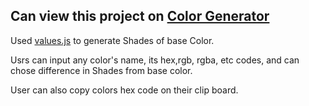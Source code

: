 ## Can view this project on [Color Generator](https://colorsshadegenerator.netlify.app/)

Used [values.js](https://github.com/noeldelgado/values.js) to generate Shades of base Color.

Usrs can input any color's name, its hex,rgb, rgba, etc codes, and can chose difference in Shades from base color.

User can also copy colors hex code on their clip board.
